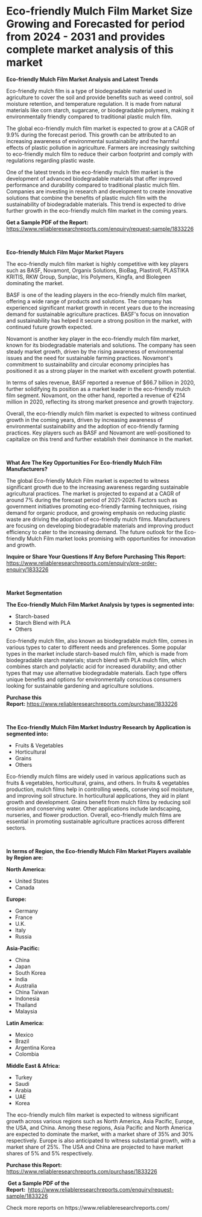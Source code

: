 <p><h1>Eco-friendly Mulch Film Market Size Growing and Forecasted for period from 2024 - 2031 and provides complete market analysis of this market</h1></p><p><strong>Eco-friendly Mulch Film Market Analysis and Latest Trends</strong></p>
<p><p>Eco-friendly mulch film is a type of biodegradable material used in agriculture to cover the soil and provide benefits such as weed control, soil moisture retention, and temperature regulation. It is made from natural materials like corn starch, sugarcane, or biodegradable polymers, making it environmentally friendly compared to traditional plastic mulch film.</p><p>The global eco-friendly mulch film market is expected to grow at a CAGR of 9.9% during the forecast period. This growth can be attributed to an increasing awareness of environmental sustainability and the harmful effects of plastic pollution in agriculture. Farmers are increasingly switching to eco-friendly mulch film to reduce their carbon footprint and comply with regulations regarding plastic waste.</p><p>One of the latest trends in the eco-friendly mulch film market is the development of advanced biodegradable materials that offer improved performance and durability compared to traditional plastic mulch film. Companies are investing in research and development to create innovative solutions that combine the benefits of plastic mulch film with the sustainability of biodegradable materials. This trend is expected to drive further growth in the eco-friendly mulch film market in the coming years.</p></p>
<p><strong>Get a Sample PDF of the Report:&nbsp;</strong> <a href="https://www.reliableresearchreports.com/enquiry/request-sample/1833226">https://www.reliableresearchreports.com/enquiry/request-sample/1833226</a></p>
<p>&nbsp;</p>
<p><strong>Eco-friendly Mulch Film Major Market Players</strong></p>
<p><p>The eco-friendly mulch film market is highly competitive with key players such as BASF, Novamont, Organix Solutions, BioBag, Plastiroll, PLASTIKA KRITIS, RKW Group, Sunplac, Iris Polymers, Kingfa, and Biolegeen dominating the market.</p><p>BASF is one of the leading players in the eco-friendly mulch film market, offering a wide range of products and solutions. The company has experienced significant market growth in recent years due to the increasing demand for sustainable agriculture practices. BASF's focus on innovation and sustainability has helped it secure a strong position in the market, with continued future growth expected.</p><p>Novamont is another key player in the eco-friendly mulch film market, known for its biodegradable materials and solutions. The company has seen steady market growth, driven by the rising awareness of environmental issues and the need for sustainable farming practices. Novamont's commitment to sustainability and circular economy principles has positioned it as a strong player in the market with excellent growth potential.</p><p>In terms of sales revenue, BASF reported a revenue of $66.7 billion in 2020, further solidifying its position as a market leader in the eco-friendly mulch film segment. Novamont, on the other hand, reported a revenue of €214 million in 2020, reflecting its strong market presence and growth trajectory.</p><p>Overall, the eco-friendly mulch film market is expected to witness continued growth in the coming years, driven by increasing awareness of environmental sustainability and the adoption of eco-friendly farming practices. Key players such as BASF and Novamont are well-positioned to capitalize on this trend and further establish their dominance in the market.</p></p>
<p>&nbsp;</p>
<p><strong>What Are The Key Opportunities For Eco-friendly Mulch Film Manufacturers?</strong></p>
<p><p>The global Eco-friendly Mulch Film market is expected to witness significant growth due to the increasing awareness regarding sustainable agricultural practices. The market is projected to expand at a CAGR of around 7% during the forecast period of 2021-2026. Factors such as government initiatives promoting eco-friendly farming techniques, rising demand for organic produce, and growing emphasis on reducing plastic waste are driving the adoption of eco-friendly mulch films. Manufacturers are focusing on developing biodegradable materials and improving product efficiency to cater to the increasing demand. The future outlook for the Eco-friendly Mulch Film market looks promising with opportunities for innovation and growth.</p></p>
<p><strong>Inquire or Share Your Questions If Any Before Purchasing This Report:</strong> <a href="https://www.reliableresearchreports.com/enquiry/pre-order-enquiry/1833226">https://www.reliableresearchreports.com/enquiry/pre-order-enquiry/1833226</a></p>
<p>&nbsp;</p>
<p><strong>Market Segmentation</strong></p>
<p><strong>The Eco-friendly Mulch Film Market Analysis by types is segmented into:</strong></p>
<p><ul><li>Starch-based</li><li>Starch Blend with PLA</li><li>Others</li></ul></p>
<p><p>Eco-friendly mulch film, also known as biodegradable mulch film, comes in various types to cater to different needs and preferences. Some popular types in the market include starch-based mulch film, which is made from biodegradable starch materials; starch blend with PLA mulch film, which combines starch and polylactic acid for increased durability; and other types that may use alternative biodegradable materials. Each type offers unique benefits and options for environmentally conscious consumers looking for sustainable gardening and agriculture solutions.</p></p>
<p><strong>Purchase this Report:&nbsp;</strong><a href="https://www.reliableresearchreports.com/purchase/1833226">https://www.reliableresearchreports.com/purchase/1833226</a></p>
<p>&nbsp;</p>
<p><strong>The Eco-friendly Mulch Film Market Industry Research by Application is segmented into:</strong></p>
<p><ul><li>Fruits & Vegetables</li><li>Horticultural</li><li>Grains</li><li>Others</li></ul></p>
<p><p>Eco-friendly mulch films are widely used in various applications such as fruits & vegetables, horticultural, grains, and others. In fruits & vegetables production, mulch films help in controlling weeds, conserving soil moisture, and improving soil structure. In horticultural applications, they aid in plant growth and development. Grains benefit from mulch films by reducing soil erosion and conserving water. Other applications include landscaping, nurseries, and flower production. Overall, eco-friendly mulch films are essential in promoting sustainable agriculture practices across different sectors.</p></p>
<p>&nbsp;</p>
<p><strong>In terms of Region, the Eco-friendly Mulch Film Market Players available by Region are:</strong></p>
<p>
    <p> <strong> North America: </strong>
        <ul>
            <li>United States</li>
            <li>Canada</li>
        </ul>
        </p> 
    <p> <strong> Europe: </strong>
        <ul>
            <li>Germany</li>
            <li>France</li>
            <li>U.K.</li>
            <li>Italy</li>
            <li>Russia</li>
        </ul>
        </p> 
    <p> <strong> Asia-Pacific: </strong>
        <ul>
            <li>China</li>
            <li>Japan</li>
            <li>South Korea</li>
            <li>India</li>
            <li>Australia</li>
            <li>China Taiwan</li>
            <li>Indonesia</li>
            <li>Thailand</li>
            <li>Malaysia</li>
        </ul>
        </p> 
    <p> <strong> Latin America: </strong>
        <ul>
            <li>Mexico</li>
            <li>Brazil</li>
            <li>Argentina Korea</li>
            <li>Colombia</li>
        </ul>
        </p> 
    <p> <strong> Middle East & Africa: </strong>
        <ul>
            <li>Turkey</li>
            <li>Saudi</li>
            <li>Arabia</li>
            <li>UAE</li>
            <li>Korea</li>
        </ul>
    </p>
    </p>
<p><p>The eco-friendly mulch film market is expected to witness significant growth across various regions such as North America, Asia Pacific, Europe, the USA, and China. Among these regions, Asia Pacific and North America are expected to dominate the market, with a market share of 35% and 30% respectively. Europe is also anticipated to witness substantial growth, with a market share of 25%. The USA and China are projected to have market shares of 5% and 5% respectively.</p></p>
<p><strong>Purchase this Report: </strong><a href="https://www.reliableresearchreports.com/purchase/1833226">https://www.reliableresearchreports.com/purchase/1833226</a></p>
<p>&nbsp;<strong>Get a Sample PDF of the Report:&nbsp;&nbsp;</strong><a href="https://www.reliableresearchreports.com/enquiry/request-sample/1833226">https://www.reliableresearchreports.com/enquiry/request-sample/1833226</a></p>
<p><strong></strong></p>
<p>Check more reports on https://www.reliableresearchreports.com/</p>